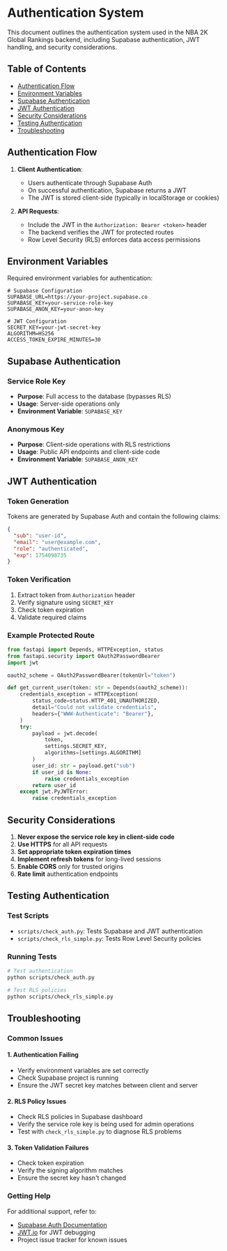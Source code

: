 # Authentication System

This document outlines the authentication system used in the NBA 2K Global Rankings backend, including Supabase authentication, JWT handling, and security considerations.

## Table of Contents

- [Authentication Flow](#authentication-flow)
- [Environment Variables](#environment-variables)
- [Supabase Authentication](#supabase-authentication)
- [JWT Authentication](#jwt-authentication)
- [Security Considerations](#security-considerations)
- [Testing Authentication](#testing-authentication)
- [Troubleshooting](#troubleshooting)

## Authentication Flow

1. **Client Authentication**:
   - Users authenticate through Supabase Auth
   - On successful authentication, Supabase returns a JWT
   - The JWT is stored client-side (typically in localStorage or cookies)

2. **API Requests**:
   - Include the JWT in the `Authorization: Bearer <token>` header
   - The backend verifies the JWT for protected routes
   - Row Level Security (RLS) enforces data access permissions

## Environment Variables

Required environment variables for authentication:

```env
# Supabase Configuration
SUPABASE_URL=https://your-project.supabase.co
SUPABASE_KEY=your-service-role-key
SUPABASE_ANON_KEY=your-anon-key

# JWT Configuration
SECRET_KEY=your-jwt-secret-key
ALGORITHM=HS256
ACCESS_TOKEN_EXPIRE_MINUTES=30
```

## Supabase Authentication

### Service Role Key

- **Purpose**: Full access to the database (bypasses RLS)
- **Usage**: Server-side operations only
- **Environment Variable**: `SUPABASE_KEY`

### Anonymous Key

- **Purpose**: Client-side operations with RLS restrictions
- **Usage**: Public API endpoints and client-side code
- **Environment Variable**: `SUPABASE_ANON_KEY`

## JWT Authentication

### Token Generation

Tokens are generated by Supabase Auth and contain the following claims:

```json
{
  "sub": "user-id",
  "email": "user@example.com",
  "role": "authenticated",
  "exp": 1754098735
}
```

### Token Verification

1. Extract token from `Authorization` header
2. Verify signature using `SECRET_KEY`
3. Check token expiration
4. Validate required claims

### Example Protected Route

```python
from fastapi import Depends, HTTPException, status
from fastapi.security import OAuth2PasswordBearer
import jwt

oauth2_scheme = OAuth2PasswordBearer(tokenUrl="token")

def get_current_user(token: str = Depends(oauth2_scheme)):
    credentials_exception = HTTPException(
        status_code=status.HTTP_401_UNAUTHORIZED,
        detail="Could not validate credentials",
        headers={"WWW-Authenticate": "Bearer"},
    )
    try:
        payload = jwt.decode(
            token, 
            settings.SECRET_KEY, 
            algorithms=[settings.ALGORITHM]
        )
        user_id: str = payload.get("sub")
        if user_id is None:
            raise credentials_exception
        return user_id
    except jwt.PyJWTError:
        raise credentials_exception
```

## Security Considerations

1. **Never expose the service role key in client-side code**
2. **Use HTTPS** for all API requests
3. **Set appropriate token expiration times**
4. **Implement refresh tokens** for long-lived sessions
5. **Enable CORS** only for trusted origins
6. **Rate limit** authentication endpoints

## Testing Authentication

### Test Scripts

- `scripts/check_auth.py`: Tests Supabase and JWT authentication
- `scripts/check_rls_simple.py`: Tests Row Level Security policies

### Running Tests

```bash
# Test authentication
python scripts/check_auth.py

# Test RLS policies
python scripts/check_rls_simple.py
```

## Troubleshooting

### Common Issues

#### 1. Authentication Failing

- Verify environment variables are set correctly
- Check Supabase project is running
- Ensure the JWT secret key matches between client and server

#### 2. RLS Policy Issues

- Check RLS policies in Supabase dashboard
- Verify the service role key is being used for admin operations
- Test with `check_rls_simple.py` to diagnose RLS problems

#### 3. Token Validation Failures

- Check token expiration
- Verify the signing algorithm matches
- Ensure the secret key hasn't changed

### Getting Help

For additional support, refer to:

- [Supabase Auth Documentation](https://supabase.com/docs/guides/auth)
- [JWT.io](https://jwt.io/) for JWT debugging
- Project issue tracker for known issues
